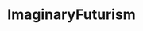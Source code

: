 ---
title: ImaginaryFuturism
crosslinks:
- ImaginaryMerchants
- chinafuturism
- ImaginaryScience
- ImaginaryLakes
- ImaginaryWorlds
- ImaginaryTowers
- ImaginaryLeviathans
---